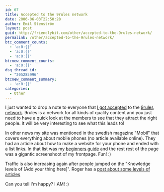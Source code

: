 ```yaml
---
id: 67
title: Accepted to the 9rules network
date: 2006-06-03T22:50:28
author: Emil Stenström
layout: post
guid: http://friendlybit.com/other/accepted-to-the-9rules-network/
permalink: /other/accepted-to-the-9rules-network/
btc_comment_counts:
  - 'a:0:{}'
  - 'a:0:{}'
  - 'a:0:{}'
btcnew_comment_counts:
  - 'a:0:{}'
dsq_thread_id:
  - "205285996"
btcnew_comment_summary:
  - 'a:0:{}'
categories:
  - Other
---
```

I just wanted to drop a note to everyone that [I got accepted](http://9rules.com/blog/2006/06/round-4-list/) to the [9rules network](http://9rules.com). 9rules is a network for all kinds of quality content and you just need to have a quick look at the members to see that they attract the right people. It will be very interesting to see what this leads to!

In other news my site was mentioned in the swedish magazine "Mobil" that covers everything about mobile phones (no article available online). They had an article about how to make a website for your phone and ended with a list links. In that list was my [beginners guide](/css/beginners-guide-to-css-and-standards/) and the rest rest of the page was a gigantic screenshoot of my frontpage. Fun! :)

Traffic is also increasing again after people jumped on the "Knowledge levels of [Add your thing here]". Roger has a [post about some levels of articles](http://www.456bereastreet.com/archive/200606/web_knowledge_levels/)

Can you tell I'm happy? I AM! :)
